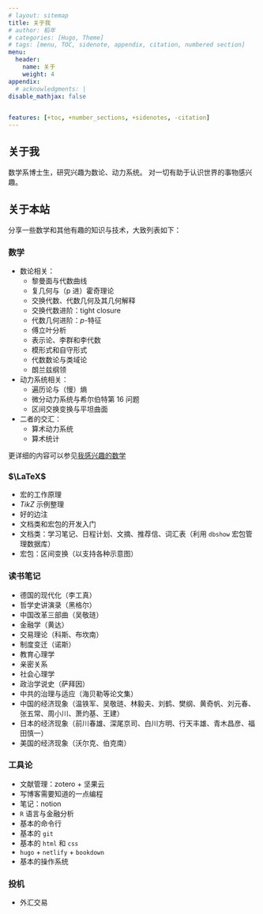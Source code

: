```yaml
---
# layout: sitemap
title: 关于我
# author: 稻年
# categories: [Hugo, Theme]
# tags: [menu, TOC, sidenote, appendix, citation, numbered section]
menu:
  header:
    name: 关于
    weight: 4
appendix:
  # acknowledgments: |
disable_mathjax: false
   

features: [+toc, +number_sections, +sidenotes, -citation]
---
```




## 关于我

数学系博士生，研究兴趣为数论、动力系统。 对一切有助于认识世界的事物感兴趣。

## 关于本站
分享一些数学和其他有趣的知识与技术，大致列表如下：



### 数学 

* 数论相关：
  * 黎曼面与代数曲线
  * 复几何与（p 进）霍奇理论
  * 交换代数、代数几何及其几何解释
  * 交换代数进阶：tight closure
  * 代数几何进阶：$p$-特征
  * 傅立叶分析
  * 表示论、李群和李代数
  * 模形式和自守形式
  * 代数数论与类域论
  * 朗兰兹纲领
* 动力系统相关：
  * 遍历论与（慢）熵
  * 微分动力系统与希尔伯特第 16 问题
  * 区间交换变换与平坦曲面
* 二者的交汇：
  * 算术动力系统
  * 算术统计

更详细的内容可以参见[我感兴趣的数学](/math/my-math-interests/)


### $\LaTeX$

* 宏的工作原理
* $TikZ$ 示例整理
* 好的边注
* 文档类和宏包的开发入门
* 文档类：学习笔记、日程计划、文摘、推荐信、词汇表（利用 `dbshow` 宏包管理数据库）
* 宏包：区间变换（以支持各种示意图）

### 读书笔记
* 德国的现代化（李工真）
* 哲学史讲演录（黑格尔）
* 中国改革三部曲（吴敬琏）
* 金融学（黄达）
* 交易理论（科斯、布坎南）
* 制度变迁（诺斯）
* 教育心理学
* 亲密关系
* 社会心理学
* 政治学说史（萨拜因）
* 中共的治理与适应（海贝勒等论文集）
* 中国的经济现象（温铁军、吴敬琏、林毅夫、刘鹤、樊纲、黄奇帆、刘元春、张五常、周小川、萧灼基、王建）
* 日本的经济现象（前川春雄、深尾京司、白川方明、行天丰雄、青木昌彦、福田慎一）
* 美国的经济现象（沃尔克、伯克南）


### 工具论
* 文献管理：zotero + 坚果云
* 写博客需要知道的一点编程
* 笔记：notion
* `R` 语言与金融分析
* 基本的命令行 
* 基本的 `git`
* 基本的 `html` 和 `css`
* `hugo` + `netlify` + `bookdown`
* 基本的操作系统


### 投机
* 外汇交易

